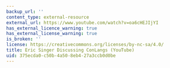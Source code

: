 ```yaml
---
backup_url: ''
content_type: external-resource
external_url: https://www.youtube.com/watch?v=oa6cHEJIjYI
has_external_licence_warning: true
has_external_license_warning: true
is_broken: ''
license: https://creativecommons.org/licenses/by-nc-sa/4.0/
title: Eric Singer Discussing ConLangs (YouTube)
uid: 375ecda0-c50b-4a50-8eb4-27a3ccb0d0be
---
```

